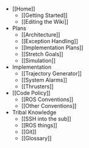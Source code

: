 * [[Home]]
    * [[Getting Started]]
    * [[Editing the Wiki]]
* Plans
    * [[Architecture]]
    * [[Exception Handling]]
    * [[Implementation Plans]]
    * [[Stretch Goals]]
    * [[Simulation]]
* Implementation
    * [[Trajectory Generator]]
    * [[System Alarms]]
    * [[Thrusters]]
* [[Code Policy]]
    * [[ROS Conventions]]
    * [[Other Conventions]]
* Tribal Knowledge
    * [[SSH into the sub]]
    * [[ROS things]]
    * [[Git]]
    * [[Glossary]]